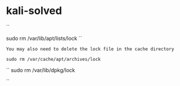 # kali-solved




``

sudo rm /var/lib/apt/lists/lock
``

``
You may also need to delete the lock file in the cache directory
``

``
sudo rm /var/cache/apt/archives/lock
``

``
sudo rm /var/lib/dpkg/lock

``
